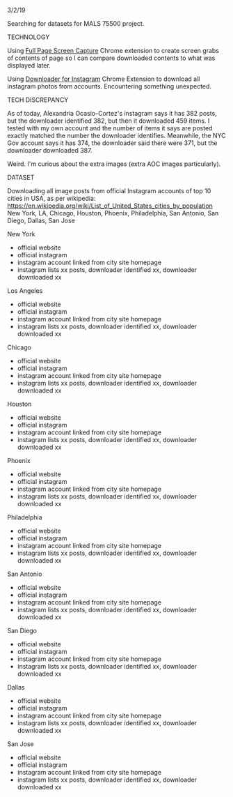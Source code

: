 3/2/19

Searching for datasets for MALS 75500 project.

TECHNOLOGY

Using [Full Page Screen Capture](https://chrome.google.com/webstore/detail/full-page-screen-capture/fdpohaocaechififmbbbbbknoalclacl/related?hl=en) Chrome extension to create screen grabs of contents of page so I can compare downloaded contents to what was displayed later.

Using [Downloader for Instagram](https://chrome.google.com/webstore/detail/downloader-for-instagram/olkpikmlhoaojbbmmpejnimiglejmboe/related) Chrome Extension to download all instagram photos from accounts. Encountering something unexpected.


TECH DISCREPANCY

As of today, Alexandria Ocasio-Cortez's instagram says it has 382 posts, but the downloader identified 382, but then it downloaded 459 items. I tested with my own account and the number of items it says are posted exactly matched the number the downloader identifies. Meanwhile, the NYC Gov account says it has 374, the downloader said there were 371, but the downloader downloaded 387.

Weird. I'm curious about the extra images (extra AOC images particularly). 


DATASET

Downloading all image posts from official Instagram accounts of top 10 cities in USA, as per wikipedia:
https://en.wikipedia.org/wiki/List_of_United_States_cities_by_population
New York, LA, Chicago, Houston, Phoenix, Philadelphia, San Antonio, San Diego, Dallas, San Jose


New York
- official website
- official instagram
- instagram account linked from city site homepage
- instagram lists xx posts, downloader identified xx, downloader downloaded xx

Los Angeles
- official website
- official instagram
- instagram account linked from city site homepage
- instagram lists xx posts, downloader identified xx, downloader downloaded xx

Chicago
- official website
- official instagram
- instagram account linked from city site homepage
- instagram lists xx posts, downloader identified xx, downloader downloaded xx

Houston
- official website
- official instagram
- instagram account linked from city site homepage
- instagram lists xx posts, downloader identified xx, downloader downloaded xx

Phoenix
- official website
- official instagram
- instagram account linked from city site homepage
- instagram lists xx posts, downloader identified xx, downloader downloaded xx

Philadelphia
- official website
- official instagram
- instagram account linked from city site homepage
- instagram lists xx posts, downloader identified xx, downloader downloaded xx

San Antonio
- official website
- official instagram
- instagram account linked from city site homepage
- instagram lists xx posts, downloader identified xx, downloader downloaded xx

San Diego
- official website
- official instagram
- instagram account linked from city site homepage
- instagram lists xx posts, downloader identified xx, downloader downloaded xx

Dallas
- official website
- official instagram
- instagram account linked from city site homepage
- instagram lists xx posts, downloader identified xx, downloader downloaded xx

San Jose
- official website
- official instagram
- instagram account linked from city site homepage
- instagram lists xx posts, downloader identified xx, downloader downloaded xx
